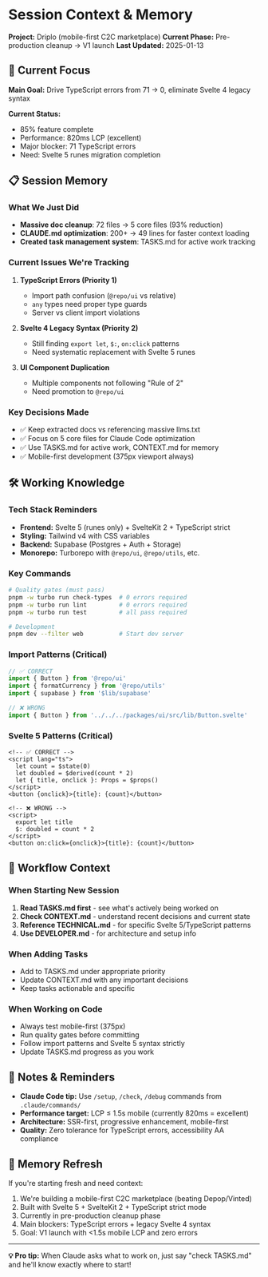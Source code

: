 # Session Context & Memory

**Project:** Driplo (mobile-first C2C marketplace)
**Current Phase:** Pre-production cleanup → V1 launch
**Last Updated:** 2025-01-13

## 🎯 Current Focus

**Main Goal:** Drive TypeScript errors from 71 → 0, eliminate Svelte 4 legacy syntax

**Current Status:**
- 85% feature complete
- Performance: 820ms LCP (excellent)
- Major blocker: 71 TypeScript errors
- Need: Svelte 5 runes migration completion

## 📋 Session Memory

### What We Just Did
- **Massive doc cleanup**: 72 files → 5 core files (93% reduction)
- **CLAUDE.md optimization**: 200+ → 49 lines for faster context loading
- **Created task management system**: TASKS.md for active work tracking

### Current Issues We're Tracking
1. **TypeScript Errors (Priority 1)**
   - Import path confusion (`@repo/ui` vs relative)
   - `any` types need proper type guards
   - Server vs client import violations

2. **Svelte 4 Legacy Syntax (Priority 2)**
   - Still finding `export let`, `$:`, `on:click` patterns
   - Need systematic replacement with Svelte 5 runes

3. **UI Component Duplication**
   - Multiple components not following "Rule of 2"
   - Need promotion to `@repo/ui`

### Key Decisions Made
- ✅ Keep extracted docs vs referencing massive llms.txt
- ✅ Focus on 5 core files for Claude Code optimization
- ✅ Use TASKS.md for active work, CONTEXT.md for memory
- ✅ Mobile-first development (375px viewport always)

## 🛠️ Working Knowledge

### Tech Stack Reminders
- **Frontend:** Svelte 5 (runes only) + SvelteKit 2 + TypeScript strict
- **Styling:** Tailwind v4 with CSS variables
- **Backend:** Supabase (Postgres + Auth + Storage)
- **Monorepo:** Turborepo with `@repo/ui`, `@repo/utils`, etc.

### Key Commands
```bash
# Quality gates (must pass)
pnpm -w turbo run check-types  # 0 errors required
pnpm -w turbo run lint         # 0 errors required
pnpm -w turbo run test         # all pass required

# Development
pnpm dev --filter web          # Start dev server
```

### Import Patterns (Critical)
```ts
// ✅ CORRECT
import { Button } from '@repo/ui'
import { formatCurrency } from '@repo/utils'
import { supabase } from '$lib/supabase'

// ❌ WRONG
import { Button } from '../../../packages/ui/src/lib/Button.svelte'
```

### Svelte 5 Patterns (Critical)
```svelte
<!-- ✅ CORRECT -->
<script lang="ts">
  let count = $state(0)
  let doubled = $derived(count * 2)
  let { title, onclick }: Props = $props()
</script>
<button {onclick}>{title}: {count}</button>

<!-- ❌ WRONG -->
<script>
  export let title
  $: doubled = count * 2
</script>
<button on:click={onclick}>{title}: {count}</button>
```

## 🔄 Workflow Context

### When Starting New Session
1. **Read TASKS.md first** - see what's actively being worked on
2. **Check CONTEXT.md** - understand recent decisions and current state
3. **Reference TECHNICAL.md** - for specific Svelte 5/TypeScript patterns
4. **Use DEVELOPER.md** - for architecture and setup info

### When Adding Tasks
- Add to TASKS.md under appropriate priority
- Update CONTEXT.md with any important decisions
- Keep tasks actionable and specific

### When Working on Code
- Always test mobile-first (375px)
- Run quality gates before committing
- Follow import patterns and Svelte 5 syntax strictly
- Update TASKS.md progress as you work

## 📝 Notes & Reminders

- **Claude Code tip:** Use `/setup`, `/check`, `/debug` commands from `.claude/commands/`
- **Performance target:** LCP ≤ 1.5s mobile (currently 820ms = excellent)
- **Architecture:** SSR-first, progressive enhancement, mobile-first
- **Quality:** Zero tolerance for TypeScript errors, accessibility AA compliance

## 🧠 Memory Refresh

If you're starting fresh and need context:
1. We're building a mobile-first C2C marketplace (beating Depop/Vinted)
2. Built with Svelte 5 + SvelteKit 2 + TypeScript strict mode
3. Currently in pre-production cleanup phase
4. Main blockers: TypeScript errors + legacy Svelte 4 syntax
5. Goal: V1 launch with <1.5s mobile LCP and zero errors

---

**💡 Pro tip:** When Claude asks what to work on, just say "check TASKS.md" and he'll know exactly where to start!